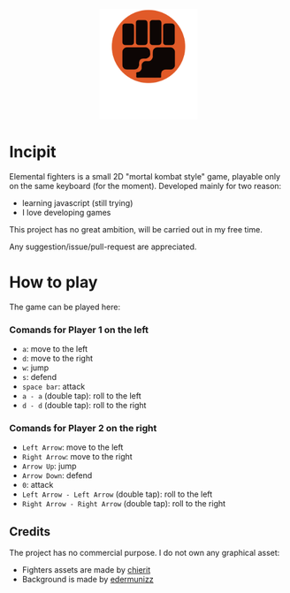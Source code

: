 <p align="center">
    <img src="assets/branding/icon-readme.png" style="width:auto;height:200px">
</p>



# Incipit
Elemental fighters is a small 2D "mortal kombat style" game, playable only on the same keyboard (for the moment). Developed mainly for two reason:
  - learning javascript (still trying)
  - I love developing games
    
This project has no great ambition, will be carried out in my free time. 

Any suggestion/issue/pull-request are appreciated.




# How to play
The game can be played here:


### Comands for Player 1 on the left
  - `a`: move to the left
  - `d`: move to the right
  - `w`: jump
  - `s`: defend
  - `space bar`: attack
  - `a - a` (double tap): roll to the left
  - `d - d` (double tap): roll to the right




### Comands for Player 2 on the right
  - `Left Arrow`: move to the left
  - `Right Arrow`: move to the right
  - `Arrow Up`: jump
  - `Arrow Down`: defend
  - `0`: attack
  - `Left Arrow - Left Arrow` (double tap): roll to the left
  - `Right Arrow - Right Arrow` (double tap): roll to the right



## Credits
The project has no commercial purpose. I do not own any graphical asset:

- Fighters assets are made by [chierit](https://chierit.itch.io)
- Background is made by [edermunizz](https://edermunizz.itch.io)

